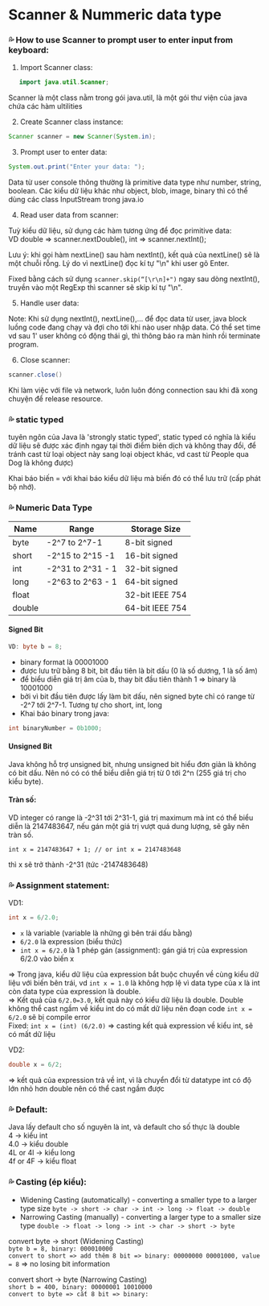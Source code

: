 # Scanner & Nummeric data type

### 💦 How to use Scanner to prompt user to enter input from keyboard:
1. Import Scanner class:
```java
   import java.util.Scanner;
```
Scanner là một class nằm trong gói java.util, là một gói thư viện của java chứa các hàm ultilities

2. Create Scanner class instance:
```java
Scanner scanner = new Scanner(System.in);
```
3. Prompt user to enter data:
```java
System.out.print("Enter your data: ");
```
Data từ user console thông thường là primitive data type như number, string, boolean. Các kiểu dữ liệu khác như object, blob, image, binary thì có thể dùng các class InputStream trong java.io

4. Read user data from scanner:<br>

Tuỳ kiểu dữ liệu, sử dụng các hàm tương ứng để đọc primitive data:<br>
VD double => scanner.nextDouble(), int => scanner.nextInt();

Lưu ý: khi gọi hàm nextLine() sau hàm nextInt(), kết quả của nextLine() sẽ là một chuỗi rỗng. Lý do vì nextLine() đọc kí tự "\n" khi user gõ Enter.

Fixed bằng cách sử dụng ```scanner.skip(“[\r\n]+")``` ngay sau dòng nextInt(), truyền vào một RegExp thì scanner sẽ skip kí tự "\n".

5. Handle user data:

Note: Khi sử dụng nextInt(), nextLine(),... để đọc data từ user, java block luồng code đang chạy và đợi cho tới khi nào user nhập data. Có thể set time vd sau 1' user không có động thái gì, thì thông báo ra màn hình rồi terminate program.

6. Close scanner:
```java
scanner.close()
```
Khi làm việc với file và network, luôn luôn đóng connection sau khi đã xong chuyện để release resource.

### 💦 static typed
tuyên ngôn của Java là 'strongly static typed', static typed có nghĩa là kiểu dữ liệu sẽ được xác định ngay tại thời điểm biên dịch và không thay đổi, để tránh cast từ loại object này sang loại object khác, vd cast từ People qua Dog là không được)

Khai báo biến = với khai báo kiểu dữ liệu mà biến đó có thể lưu trữ (cấp phát bộ nhớ).



### 💦 Numeric Data Type
| Name   | Range            | Storage Size    |
|--------|------------------|-----------------|
| byte   | -2^7 to 2^7-1    | 8-bit signed    |
| short  |-2^15 to 2^15 -1 | 16-bit signed   |
| int    | -2^31 to 2^31 - 1 | 32-bit signed   |
| long   | -2^63 to 2^63 - 1 | 64-bit signed   |
| float  |                  | 32-bit IEEE 754 |
| double |                  | 64-bit IEEE 754 |

#### Signed Bit
```java
VD: byte b = 8;
```
- binary format là 00001000
- được lưu trữ bằng 8 bit, bit đầu tiên là bit dấu (0 là số dương, 1 là số âm)
- để biểu diễn giá trị âm của b, thay bit đầu tiên thành 1 => binary là 10001000
- bởi vì bit đầu tiên được lấy làm bit dấu, nên signed byte chỉ có range từ -2^7 tới 2^7-1. Tương tự cho short, int, long
- Khai báo binary trong java:
```java
int binaryNumber = 0b1000;
```

#### Unsigned Bit
Java không hỗ trợ unsigned bit, nhưng unsigned bit hiểu đơn giản là không có bit dấu. Nên nó có có thể biểu diễn giá trị từ 0 tới 2^n (255 giá trị cho kiểu byte). 

#### Tràn số:
VD integer có range là -2^31 tới 2^31-1, giá trị maximum mà int có thể biểu diễn là 2147483647, nếu gán một giá trị vượt quá dung lượng, sẽ gây nên tràn số.

```agsl
int x = 2147483647 + 1; // or int x = 2147483648
```
thì x sẽ trở thành -2^31 (tức -2147483648)

### 💦 Assignment statement:
VD1:
```java
int x = 6/2.0;
```

+ ```x``` là variable (variable là những gì bên trái dấu bằng)
+ ```6/2.0``` là expression (biểu thức)
+ ```int x = 6/2.0``` là 1 phép gán (assignment): gán giá trị của expression 6/2.0 vào biến x <br/>

=> Trong java, kiểu dữ liệu của expression bắt buộc chuyển về cùng kiểu dữ liệu với biến bên trái, vd ```int x = 1.0``` là không hợp lệ vì data type của x là int còn data type của expression là double.  <br>
=> Kết quả của ```6/2.0=3.0```, kết quả này có kiểu dữ liệu là double. Double không thể cast ngầm về kiểu int do có mất dữ liệu nên đoạn code ```int x = 6/2.0``` sẽ bị compile error <br>
Fixed: ```int x = (int) (6/2.0)``` => casting kết quả expression về kiểu int, sẽ có mất dữ liệu

VD2: 
```java 
double x = 6/2;
``` 

=> kết quả của expression trả về int, vì là chuyển đổi từ datatype int có độ lớn nhỏ hơn double nên có thể cast ngầm được


### 💦 Default:
Java lấy default cho số nguyên là int, và default cho số thực là double <br>
4 -> kiểu int <br>
4.0 -> kiểu double <br>
4L or 4l -> kiểu long <br>
4f or 4F -> kiểu float <br>

### 💦 Casting (ép kiểu):
+ Widening Casting (automatically) - converting a smaller type to a larger type size
  ```byte -> short -> char -> int -> long -> float -> double```
+ Narrowing Casting (manually) - converting a larger type to a smaller size type
  ```double -> float -> long -> int -> char -> short -> byte```

convert byte -> short (Widening Casting) <br>
```byte b = 8, binary: 000010000```<br>
```convert to short => add thêm 8 bit => binary: 00000000 00001000, value = 8```
=> no losing bit information

convert short -> byte (Narrowing Casting) <br>
```short b = 400, binary: 00000001 10010000```<br>
```convert to byte => cắt 8 bit => binary: ```


